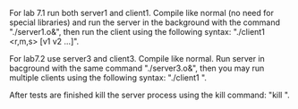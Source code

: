 For lab 7.1 run both server1 and client1. Compile like normal (no need for special libraries) and run the server in the background with the command "./server1.o&", then run the client using the following syntax: "./client1 <r,m,s> [v1 v2 ...]".

For lab7.2 use server3 and client3. Compile like normal. Run server in bacground with the same command "./server3.o&", then you may run multiple clients using the following syntax: "./client1 <clientid>".

After tests are finished kill the server process using the kill command: "kill <processid>".
